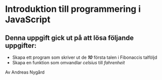 # Introduktion till programmering i JavaScript

## Denna uppgift gick ut på att lösa **följande** uppgifter:

- Skapa ett program som skriver ut de **_10_** första talen i Fibonaccis talföljd
- Skapa en funktion som omvandlar _celsius_ till _fahrenheit_

Av Andreas Nygård